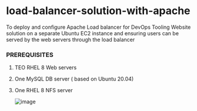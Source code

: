# load-balancer-solution-with-apache


To deploy and configure Apache Load balancer for DevOps Tooling Website solution on a separate Ubuntu EC2 instance and ensuring users can be served by the web servers through the load balancer

### PREREQUISITES

1. TEO RHEL 8 Web servers
   
2. One MySQL DB server ( based on Ubuntu 20.04)

3. One RHEL 8 NFS server



   ![image](https://github.com/user-attachments/assets/f25a4a61-68af-4560-8893-00443a8a0e72)

   


   
